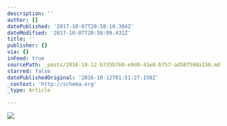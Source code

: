 ```yaml
---
description: ''
author: []
datePublished: '2017-10-07T20:58:10.304Z'
dateModified: '2017-10-07T20:58:09.431Z'
title: ''
publisher: {}
via: {}
inFeed: true
sourcePath: _posts/2016-10-12-b735b760-e9d8-41e8-b757-ad58f590a150.md
starred: false
datePublishedOriginal: '2016-10-12T01:51:27.158Z'
_context: 'http://schema.org'
_type: Article

---
```

![](https://the-grid-user-content.s3-us-west-2.amazonaws.com/a9ca6464-8376-4a07-8cb0-97b4241a8921.jpg)